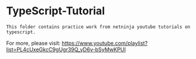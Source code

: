 # TypeScript-Tutorial

`This folder contains practice work from netninja youtube tutorials on typescript.`

For more, please visit: https://www.youtube.com/playlist?list=PL4cUxeGkcC9gUgr39Q_yD6v-bSyMwKPUI